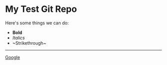 # My Test Git Repo

Here's some things we can do:

* **Bold**
* _Italics_
* ~Strikethrough~

-------

[Google](www.google.com)
